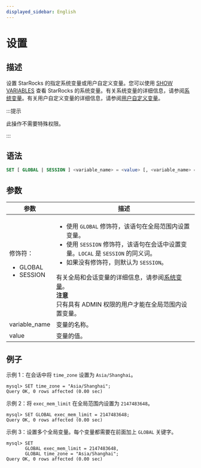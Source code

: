 ```yaml
---
displayed_sidebar: English
---
```


# 设置

## 描述

设置 StarRocks 的指定系统变量或用户自定义变量。您可以使用 [SHOW VARIABLES](../Administration/SHOW_VARIABLES.md) 查看 StarRocks 的系统变量。有关系统变量的详细信息，请参阅[系统变量](../../../reference/System_variable.md)。有关用户自定义变量的详细信息，请参阅[用户自定义变量](../../../reference/user_defined_variables.md)。

:::提示

此操作不需要特殊权限。

:::

## 语法

```SQL
SET [ GLOBAL | SESSION ] <variable_name> = <value> [, <variable_name> = <value>] ...
```

## 参数

| **参数**          | **描述**                                              |
| ---------------------- | ------------------------------------------------------------ |
| 修饰符：<ul><li>GLOBAL</li><li>SESSION</li></ul> | <ul><li>使用 `GLOBAL` 修饰符，该语句在全局范围内设置变量。</li><li>使用 `SESSION` 修饰符，该语句在会话中设置变量。`LOCAL` 是 `SESSION` 的同义词。</li><li>如果没有修饰符，则默认为 `SESSION`。</li></ul>有关全局和会话变量的详细信息，请参阅[系统变量](../../../reference/System_variable.md)。<br/>**注意**<br/>只有具有 ADMIN 权限的用户才能在全局范围内设置变量。 |
| variable_name          | 变量的名称。                                    |
| value                  | 变量的值。                                   |

## 例子

示例 1：在会话中将 `time_zone` 设置为 `Asia/Shanghai`。

```Plain
mysql> SET time_zone = "Asia/Shanghai";
Query OK, 0 rows affected (0.00 sec)
```

示例 2：将 `exec_mem_limit` 在全局范围内设置为 `2147483648`。

```Plain
mysql> SET GLOBAL exec_mem_limit = 2147483648;
Query OK, 0 rows affected (0.00 sec)
```

示例 3：设置多个全局变量。每个变量都需要在前面加上 `GLOBAL` 关键字。

```Plain
mysql> SET 
       GLOBAL exec_mem_limit = 2147483648,
       GLOBAL time_zone = "Asia/Shanghai";
Query OK, 0 rows affected (0.00 sec)
```